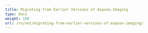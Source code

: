 ```yaml
---
title: Migrating from Earlier Versions of Aspose.Imaging
type: docs
weight: 150
url: /ru/net/migrating-from-earlier-versions-of-aspose-imaging/
---
```



